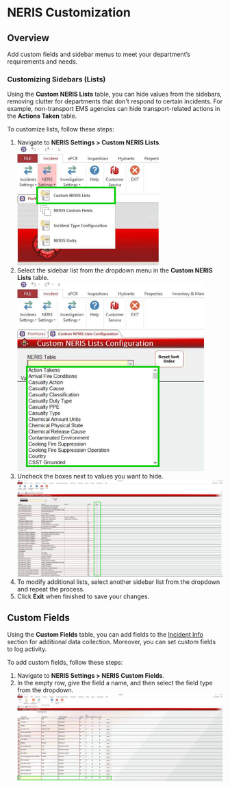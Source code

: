 # NERIS Customization

## Overview

Add custom fields and sidebar menus to meet your department’s requirements and needs.

### Customizing Sidebars (Lists)

Using the **Custom NERIS Lists** table, you can hide values from the sidebars, removing clutter for departments that don't respond to certain incidents. For example, non-transport EMS agencies can hide transport-related actions in the **Actions Taken** table.

To customize lists, follow these steps:

1. Navigate to **NERIS Settings > Custom NERIS Lists**.![image-20250511-144621.png](./attachments/image-20250511-144621.png)
2. Select the sidebar list from the dropdown menu in the **Custom NERIS Lists** table.![image-20250511-144655.png](./attachments/image-20250511-144655.png)
3. Uncheck the boxes next to values you want to hide.![image-20250511-144749.png](./attachments/image-20250511-144749.png)
4. To modify additional lists, select another sidebar list from the dropdown and repeat the process.
5. Click **Exit** when finished to save your changes.

## Custom Fields

Using the **Custom Fields** table, you can add fields to the [Incident Info](../../../neris/neris-incident-reporting/incident-info/involved-entities-mvcvehicle-info-custom-fields.md) section for additional data collection. Moreover, you can set custom fields to log activity.

To add custom fields, follow these steps:

1. Navigate to **NERIS Settings > NERIS Custom Fields**.
2. In the empty row, give the field a name, and then select the field type from the dropdown.![image-20250512-194713.png](./attachments/image-20250512-194713.png)